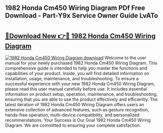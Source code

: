 ## 1982 Honda Cm450 Wiring Diagram PDf Free Download - Part-Y9x Service Owner Guide LvATo

# <h2><a href="http://dftr5a.blite.top/?on=1982+Honda+Cm450+Wiring+Diagram">🔗Download New 👉🔴 1982 Honda Cm450 Wiring Diagram</a></h2>

[![1982 Honda Cm450 Wiring Diagram download](https://i.imgur.com/lujVjoI.png)](http://dftr5a.blite.top/?on=1982+Honda+Cm450+Wiring+Diagram)
Welcome to the user manual for your newly purchased 1982 Honda Cm450 Wiring Diagram. This comprehensive guide is intended to help you master the functions and capabilities of your product. Inside, you will find detailed information on installation, usage, maintenance, and troubleshooting. To ensure a successful experience with your new 1982 Honda Cm450 Wiring Diagram, please read this user manual carefully before use. It includes essential information on product setup, operation, maintenance, and troubleshooting, ensuring that you are able to use the product effectively and efficiently. The latest iteration of 1982 Honda Cm450 Wiring Diagram offers users an extensive collection of advanced features, such as gesture recognition, hands-free operation, multi-device compatibility, and personalized recommendations. Your Success is Our Goal 1982 Honda Cm450 Wiring Diagram. We are committed to ensuring your complete satisfaction.
